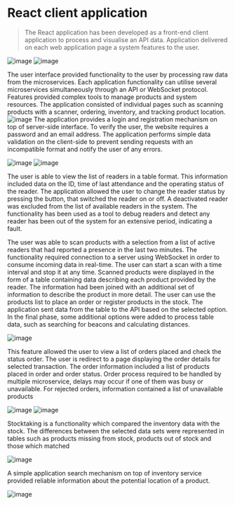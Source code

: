 # React client application
>The React application has been developed as a front-end client application to process and visualise an API data. Application delivered on each web application page a system features to the user.

![image](https://user-images.githubusercontent.com/28375942/136287861-9db4f56f-85cb-437e-8875-4fef8521e898.png)
![image](https://user-images.githubusercontent.com/28375942/136287585-9eeeef49-aaf6-4d76-b381-090bf570764b.png)

The user interface provided functionality to the user by processing raw data from the microservices.  Each application functionality can utilise several microservices simultaneously through an API or WebSocket protocol. Features provided complex tools to manage products and system resources. The application consisted of individual pages such as scanning products with a scanner, ordering, inventory, and tracking product location.
![image](https://user-images.githubusercontent.com/28375942/136287595-05f47c04-391c-4b47-99c1-c7fce082eaef.png)
The application provides a login and registration mechanism on top of server-side interface. To verify the user, the website requires a password and an email address. The application performs simple data validation on the client-side to prevent sending requests with an incompatible format and notify the user of any errors.

![image](https://user-images.githubusercontent.com/28375942/136287632-fd527f64-65e7-4215-aed3-509a353db6ed.png)
![image](https://user-images.githubusercontent.com/28375942/136287638-d1b84dd2-a31e-4c82-a3f8-938584e3f5bb.png)

The user is able to view the list of readers in a table format. This information included data on the ID, time of last attendance and the operating status of the reader. The application allowed the user to change the reader status by pressing the button, that switched the reader on or off. A deactivated reader was excluded from the list of available readers in the system. The functionality has been used as a tool to debug readers and detect any reader has been out of the system for an extensive period, indicating a fault.


The user was able to scan products with a selection from a list of active readers that had reported a presence in the last two minutes. The functionality required connection to a server using WebSocket in order to consume incoming data in real-time. The user can start a scan with a time interval and stop it at any time. Scanned products were displayed in the form of a table containing data describing each product provided by the reader. The information had been joined with an additional set of information to describe the product in more detail. The user can use the products list to place an order or register products in the stock. The application sent data from the table to the API based on the selected option. In the final phase, some additional options were added to process table data, such as searching for beacons and calculating distances.

![image](https://user-images.githubusercontent.com/28375942/136287710-1a1bea42-58fb-478f-93c5-a72e35145550.png)

This feature allowed the user to view a list of orders placed and check the status order. The user is redirect to a page displaying the order details for selected transaction. The order information included a list of products placed in order and order status. Order process required to be handled by multiple microservice, delays may occur if one of them was busy or unavailable. For rejected orders, information contained a list of unavailable products 

![image](https://user-images.githubusercontent.com/28375942/136287743-db18bb7e-e3ea-4908-bb05-83a7d9772bbb.png)
![image](https://user-images.githubusercontent.com/28375942/136287747-795dc32c-71d4-40f9-8240-501d99db95de.png)

Stocktaking is a functionality which compared the inventory data with the stock. The differences between the selected data sets were represented in tables such as products missing from stock, products out of stock and those which matched

![image](https://user-images.githubusercontent.com/28375942/136287767-ed80e37a-5aa5-4075-9e6f-47b44fc2f07f.png)

A simple application search mechanism  on top of inventory service provided reliable information about the potential location of a product. 

![image](https://user-images.githubusercontent.com/28375942/136287811-fb17384f-4d44-4696-8319-1339774cc23d.png)
